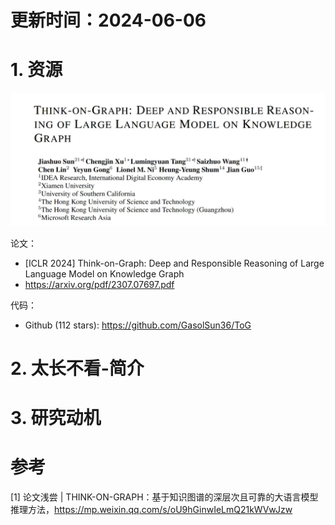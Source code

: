 # 更新时间：2024-06-06

# 1. 资源

![](.04_Think_on_Graph_images/论文.png)

论文：
- [ICLR 2024] Think-on-Graph: Deep and Responsible Reasoning of Large Language Model on Knowledge Graph
- https://arxiv.org/pdf/2307.07697.pdf

代码：
- Github (112 stars): https://github.com/GasolSun36/ToG

# 2. 太长不看-简介


# 3. 研究动机


# 参考

[1] 论文浅尝 | THINK-ON-GRAPH：基于知识图谱的深层次且可靠的大语言模型推理方法，https://mp.weixin.qq.com/s/oU9hGinwIeLmQ21kWVwJzw